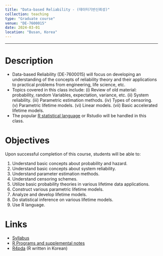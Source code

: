 ```yaml
---
title: "Data-based Reliability - (데이터기반신뢰성)"
collection: teaching
type: "Graduate course"
venue: "DE-7600015"
date: 2024-03-01
location: "Busan, Korea"
---
```

---

Description
======
+ Data-based Reliability (DE-7600015) will focus on developing an understanding
of the concepts of reliability theory and their applications to practical problems
from engineering, life science, etc. 
+ Topics covered in this class include:
(i) Review of old material: probability, random Variables, expectation, variance, etc.
(ii) System reliability.
(iii) Parametric estimation methods.
(iv) Types of censoring.
(v) Parametric lifetime models.
(vi) Linear models.
(vii) Basic accelerated lifetime models.
+ The popular [R statistical language](https://www.r-project.org/) 
  or Rstudio will be handled in this class.

Objectives 
======
Upon successful completion of this course, students will be able to:
1. Understand basic concepts about probability and hazard.
1. Understand basic concepts about system reliability.
1. Understand parameter estimation methods.
1. Understand censoring schemes.
1. Utilize basic probability theories in various lifetime data applications.
1. Construct various parametric lifetime models.
1. Analyze and develop lifetime models.
1. Do statistical inference on various lifetime models.
1. Use R language.

Links
======
+ [Syllabus](/files/syllabus/syl-DE-7600015-2024.pdf)
+ [R Programs and supplemental notes](https://github.com/AppliedStat/class/tree/master/Reliability)
+ [R4pda](https://enook.jbnu.ac.kr/16/ch01/01/r4pda.pdf) (R written in Korean)

